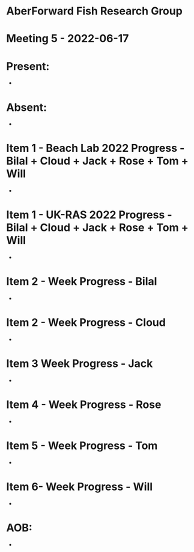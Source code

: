 # AberForward Fish Research Group 

# Meeting 5 - 2022-06-17

# Present:
* 

# Absent:
* 

# Item 1 - Beach Lab 2022 Progress - Bilal + Cloud + Jack + Rose + Tom + Will
*

# Item 1 - UK-RAS 2022 Progress - Bilal + Cloud + Jack + Rose + Tom + Will
*

# Item 2 - Week Progress - Bilal
* 

# Item 2 - Week Progress - Cloud
* 

# Item 3  Week Progress - Jack
* 

# Item 4 - Week Progress - Rose
* 

# Item 5 - Week Progress - Tom
*  

# Item 6- Week Progress - Will
* 

# AOB:
* 
